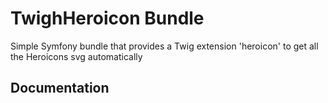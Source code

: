 # TwighHeroicon Bundle
Simple Symfony bundle that provides a Twig extension 'heroicon' to get all the Heroicons svg automatically

## Documentation

